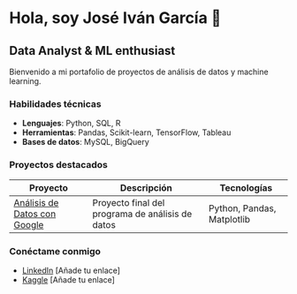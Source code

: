 # Hola, soy José Iván García 👋

## Data Analyst & ML enthusiast

Bienvenido a mi portafolio de proyectos de análisis de datos y machine learning.

### Habilidades técnicas
- **Lenguajes**: Python, SQL, R
- **Herramientas**: Pandas, Scikit-learn, TensorFlow, Tableau
- **Bases de datos**: MySQL, BigQuery

### Proyectos destacados
| Proyecto | Descripción | Tecnologías |
|----------|-------------|------------|
| [Análisis de Datos con Google](#) | Proyecto final del programa de análisis de datos | Python, Pandas, Matplotlib |

### Conéctame conmigo
- [LinkedIn](#) [Añade tu enlace]
- [Kaggle](#) [Añade tu enlace]
